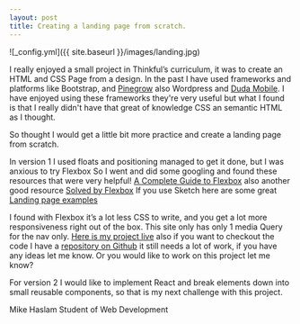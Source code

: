 ```yaml
---
layout: post
title: Creating a landing page from scratch.
---
```

![_config.yml]({{ site.baseurl }}/images/landing.jpg)

I really enjoyed a small project in Thinkful’s curriculum, it was to create an HTML and CSS Page from a design. In the past I have used frameworks and platforms like Bootstrap, and [Pinegrow](https://pinegrow.com/) also Wordpress and [Duda Mobile](https://www.dudamobile.com/). I have enjoyed using these frameworks they're very useful but what I found is that I really didn't have that great of knowledge CSS an semantic HTML as I thought. 

So thought I would get a little bit more practice and create a landing page from scratch.

In version 1  I used floats and positioning managed to get it done, but I was anxious to try Flexbox So I went and did some googling and found these  resources that were very helpful!
[A Complete Guide to Flexbox](https://css-tricks.com/snippets/css/a-guide-to-flexbox/) also another good resource
[Solved by Flexbox](https://philipwalton.github.io/solved-by-flexbox/) If you use Sketch here are some great [Landing page examples](https://sketchrepo.com/?s=landing+page)

I found with Flexbox it’s a lot less CSS to write, and you get a lot more responsiveness right out of the box. This site only has only 1 media Query for the nav only. [Here is my project live](https://mikehaslam-thinkful-projects.github.io/myLandingPage/) also if you want to checkout the code  I have a [repository on Github](https://github.com/MikeHaslam-Thinkful-projects/myLandingPage) it still needs a lot of work, if you have any ideas let me know. Or you would like to work on this project let me know?

For version 2 I would like to implement React and break elements down into small reusable  components, so that is my next challenge with this project.

Mike Haslam
Student of Web Development

